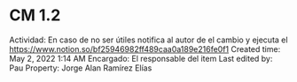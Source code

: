 # CM 1.2

Actividad: En caso de no ser útiles notifica al autor de el cambio y ejecuta el https://www.notion.so/bf25946982ff489caa0a189e216fe0f1
Created time: May 2, 2022 1:14 AM
Encargado: El responsable del item 
Last edited by: Pau
Property: Jorge Alan Ramírez Elías